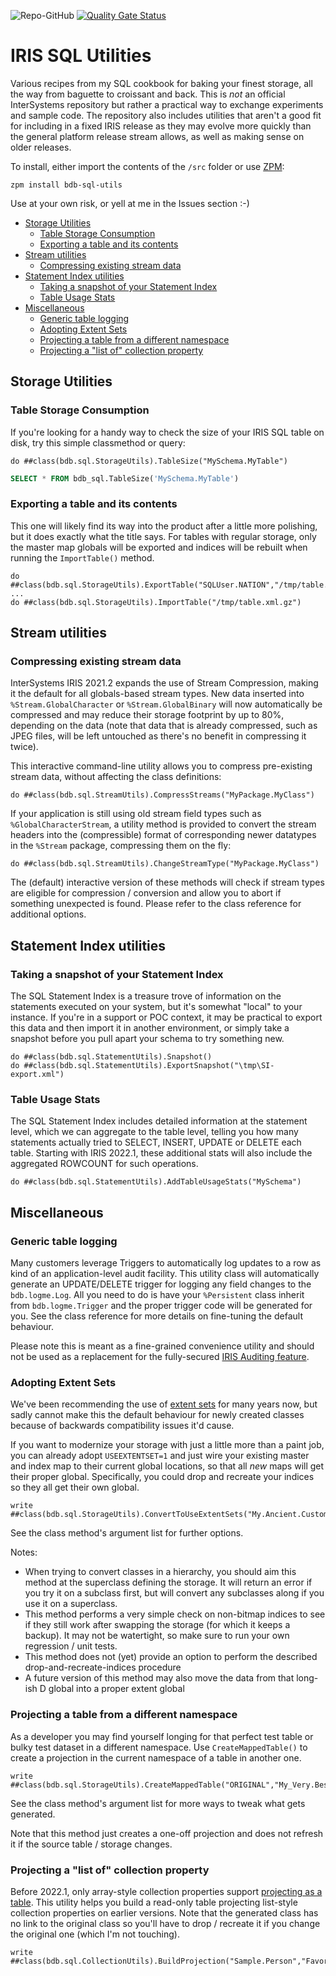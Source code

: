 ![Repo-GitHub](https://img.shields.io/badge/dynamic/xml?color=blue&label=ZPM%20version&version&prefix=v&query=%2F%2FVersion&url=https%3A%2F%2Fraw.githubusercontent.com%2Fbdeboe%2Fisc-sql-utils%2Fmaster%2Fmodule.xml)
[![Quality Gate Status](https://community.objectscriptquality.com/api/project_badges/measure?project=intersystems_iris_community%2Fisc-sql-utils&metric=alert_status)](https://community.objectscriptquality.com/dashboard?id=intersystems_iris_community%2Fisc-sql-utils)


# IRIS SQL Utilities

Various recipes from my SQL cookbook for baking your finest storage, all the way from baguette to croissant and back. This is *not* an official InterSystems repository but rather a practical way to exchange experiments and sample code. The repository also includes utilities that aren't a good fit for including in a fixed IRIS release as they may evolve more quickly than the general platform release stream allows, as well as making sense on older releases. 

To install, either import the contents of the `/src` folder or use [ZPM](https://github.com/intersystems-community/zpm):
```ObjectScript
zpm install bdb-sql-utils
```

Use at your own risk, or yell at me in the Issues section :-)

- [Storage Utilities](#storage-utilities)
  - [Table Storage Consumption](#table-storage-consumption)
  - [Exporting a table and its contents](#exporting-a-table-and-its-contents)
- [Stream utilities](#stream-utilities)
  - [Compressing existing stream data](#compressing-existing-stream-data)
- [Statement Index utilities](#statement-index-utilities)
  - [Taking a snapshot of your Statement Index](#taking-a-snapshot-of-your-statement-index)
  - [Table Usage Stats](#table-usage-stats)
- [Miscellaneous](#miscellaneous)
  - [Generic table logging](#generic-table-logging)
  - [Adopting Extent Sets](#adopting-extent-sets)
  - [Projecting a table from a different namespace](#projecting-a-table-from-a-different-namespace)
  - [Projecting a "list of" collection property](#projecting-a-list-of-collection-property)


## Storage Utilities

### Table Storage Consumption

If you're looking for a handy way to check the size of your IRIS SQL table on disk, try this simple classmethod or query:

```ObjectScript
do ##class(bdb.sql.StorageUtils).TableSize("MySchema.MyTable")
```

```SQL
SELECT * FROM bdb_sql.TableSize('MySchema.MyTable')
```

### Exporting a table and its contents

This one will likely find its way into the product after a little more polishing, but it does exactly what the title says. For tables with regular storage, only the master map globals will be exported and indices will be rebuilt when running the `ImportTable()` method.

```ObjectScript
do ##class(bdb.sql.StorageUtils).ExportTable("SQLUser.NATION","/tmp/table.xml.gz")
...
do ##class(bdb.sql.StorageUtils).ImportTable("/tmp/table.xml.gz")
```

## Stream utilities

### Compressing existing stream data

InterSystems IRIS 2021.2 expands the use of Stream Compression, making it the default for all globals-based stream types. New data inserted into `%Stream.GlobalCharacter` or `%Stream.GlobalBinary` will now automatically be compressed and may reduce their storage footprint by up to 80%, depending on the data (note that data that is already compressed, such as JPEG files, will be left untouched as there's no benefit in compressing it twice).

This interactive command-line utility allows you to compress pre-existing stream data, without affecting the class definitions:
```ObjectScript
do ##class(bdb.sql.StreamUtils).CompressStreams("MyPackage.MyClass")
```

If your application is still using old stream field types such as `%GlobalCharacterStream`, a utility method is provided to convert the stream headers into the (compressible) format of corresponding newer datatypes in the `%Stream` package, compressing them on the fly:
```ObjectScript
do ##class(bdb.sql.StreamUtils).ChangeStreamType("MyPackage.MyClass")
```

The (default) interactive version of these methods will check if stream types are eligible for compression / conversion and allow you to abort if something unexpected is found. Please refer to the class reference for additional options.


## Statement Index utilities

### Taking a snapshot of your Statement Index

The SQL Statement Index is a treasure trove of information on the statements executed on your system, but it's somewhat "local" to your instance. If you're in a support or POC context, it may be practical to export this data and then import it in another environment, or simply take a snapshot before you pull apart your schema to try something new.

```ObjectScript
do ##class(bdb.sql.StatementUtils).Snapshot()
do ##class(bdb.sql.StatementUtils).ExportSnapshot("\tmp\SI-export.xml")
```

### Table Usage Stats

The SQL Statement Index includes detailed information at the statement level, which we can aggregate to the table level, telling you how many statements actually tried to SELECT, INSERT, UPDATE or DELETE each table. Starting with IRIS 2022.1, these additional stats will also include the aggregated ROWCOUNT for such operations.

```ObjectScript
do ##class(bdb.sql.StatementUtils).AddTableUsageStats("MySchema")
```


## Miscellaneous

### Generic table logging

Many customers leverage Triggers to automatically log updates to a row as kind of an application-level audit facility. This utility class will automatically generate an UPDATE/DELETE trigger for logging any field changes to the `bdb.logme.Log`. All you need to do is have your `%Persistent` class inherit from `bdb.logme.Trigger` and the proper trigger code will be generated for you. See the class reference for more details on fine-tuning the default behaviour.

Please note this is meant as a fine-grained convenience utility and should not be used as a replacement for the fully-secured [IRIS Auditing feature](https://docs.intersystems.com/iris20212/csp/docbook/DocBook.UI.Page.cls?KEY=AAUDIT).

### Adopting Extent Sets

We've been recommending the use of [extent sets](https://docs.intersystems.com/irislatest/csp/documatic/%25CSP.Documatic.cls?&LIBRARY=%25SYS&CLASSNAME=%25Library.Persistent#USEEXTENTSET) for many years now, but sadly cannot make this the default behaviour for newly created classes because of backwards compatibility issues it'd cause. 

If you want to modernize your storage with just a little more than a paint job, you can already adopt `USEEXTENTSET=1` and just wire your existing master and index map to their current global locations, so that all _new_ maps will get their proper global. Specifically, you could drop and recreate your indices so they all get their own global.

```ObjectScript
write ##class(bdb.sql.StorageUtils).ConvertToUseExtentSets("My.Ancient.CustomerClass")
```

See the class method's argument list for further options.


Notes:
* When trying to convert classes in a hierarchy, you should aim this method at the superclass defining the storage. It will return an error if you try it on a subclass first, but will convert any subclasses along if you use it on a superclass.
* This method performs a very simple check on non-bitmap indices to see if they still work after swapping the storage (for which it keeps a backup). It may not be watertight, so make sure to run your own regression / unit tests.
* This method does not (yet) provide an option to perform the described drop-and-recreate-indices procedure
* A future version of this method may also move the data from that long-ish D global into a proper extent global


### Projecting a table from a different namespace

As a developer you may find yourself longing for that perfect test table or bulky test dataset in a different namespace. Use `CreateMappedTable()` to create a projection in the current namespace of a table in another one.

```ObjectScript
write ##class(bdb.sql.StorageUtils).CreateMappedTable("ORIGINAL","My_Very.BestTable")
```

See the class method's argument list for more ways to tweak what gets generated.

Note that this method just creates a one-off projection and does not refresh it if the source table / storage changes.


### Projecting a "list of" collection property

Before 2022.1, only array-style collection properties support [projecting as a table](https://docs.intersystems.com/irislatest/csp/docbook/DocBook.UI.Page.cls?KEY=GOBJ_propcoll#GOBJ_propcoll_sqlproj). This utility helps you build a read-only table projecting list-style collection properties on earlier versions. Note that the generated class has no link to the original class so you'll have to drop / recreate it if you change the original one (which I'm not touching).

```ObjectScript
write ##class(bdb.sql.CollectionUtils).BuildProjection("Sample.Person","FavoriteColors")
```
